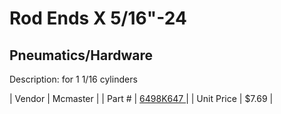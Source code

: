 # Rod Ends X 5/16"-24
## Pneumatics/Hardware
Description: 	for 1 1/16 cylinders 

| Vendor | Mcmaster | 
| Part # | [6498K647 ](http://www.mcmaster.com/) | 
| Unit Price | $7.69 | 
